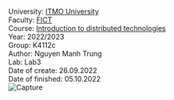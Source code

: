 University: [ITMO University](https://itmo.ru/ru/)<br>
Faculty: [FICT](https://fict.itmo.ru)<br>
Course: [Introduction to distributed technologies](https://github.com/itmo-ict-faculty/introduction-to-distributed-technologies)<br>
Year: 2022/2023<br>
Group: K4112c<br>
Author: Nguyen Manh Trung<br>
Lab: Lab3<br>
Date of create: 26.09.2022<br>
Date of finished: 05.10.2022<br>![Capture](https://user-images.githubusercontent.com/83900905/194126151-c0fdcbff-8547-4608-aee1-c768bd9c0f87.JPG)
